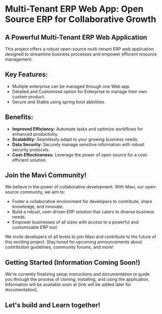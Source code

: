 # Multi-Tenant ERP Web App: Open Source ERP for Collaborative Growth

## A Powerful Multi-Tenant ERP Web Application

This project offers a robust open-source multi-tenant ERP web application designed to streamline business processes and empower efficient resource management. 

## Key Features:

* Multiple enterprise can be managed through one Web app.
* Detailed and Customised option for Enterprise to manage their own custom product.
* Secure and Stable using spring boot abbilities.

## Benefits:

* **Improved Efficiency:** Automate tasks and optimize workflows for enhanced productivity.
* **Scalability:** Seamlessly adapt to your growing business needs.
* **Data Security:** Securely manage sensitive information with robust security protocols.
* **Cost-Effectiveness:** Leverage the power of open source for a cost-efficient solution.

## Join the Mavi Community!

We believe in the power of collaborative development. With Mavi, our open-source community, we aim to:

* Foster a collaborative environment for developers to contribute, share knowledge, and innovate.
* Build a robust, user-driven ERP solution that caters to diverse business needs.
* Empower businesses of all sizes with access to a powerful and customizable ERP tool.

We invite developers of all levels to join Mavi and contribute to the future of this exciting project. Stay tuned for upcoming announcements about contribution guidelines, community forums, and more!

## Getting Started (Information Coming Soon!)

We're currently finalizing setup instructions and documentation to guide you through the process of cloning, installing, and using the application. Information will be available soon at [link will be added later for documentation].

## Let's build and Learn together!
